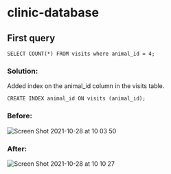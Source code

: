 # clinic-database

## First query

```SELECT COUNT(*) FROM visits where animal_id = 4;```

### Solution:

Added index on the animal_id column in the visits table.

```CREATE INDEX animal_id ON visits (animal_id);```

### Before:

![Screen Shot 2021-10-28 at 10 03 50](https://user-images.githubusercontent.com/10905837/139215456-4bc447a3-b048-44f4-862f-dd8f708672ed.png)


### After:

![Screen Shot 2021-10-28 at 10 10 27](https://user-images.githubusercontent.com/10905837/139215485-13afb267-48de-4de6-a19c-cf5065e4e9a2.png)




